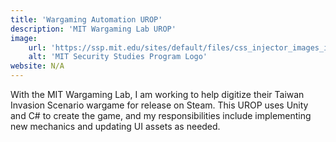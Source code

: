 ```yaml
---
title: 'Wargaming Automation UROP'
description: 'MIT Wargaming Lab UROP'
image:
    url: 'https://ssp.mit.edu/sites/default/files/css_injector_images_image/sitetitle_374x102.png'
    alt: 'MIT Security Studies Program Logo'
website: N/A
---
```


With the MIT Wargaming Lab, I am working to help digitize their Taiwan Invasion Scenario wargame
for release on Steam. This UROP uses Unity and C# to create the game, and my responsibilities
include implementing new mechanics and updating UI assets as needed.
